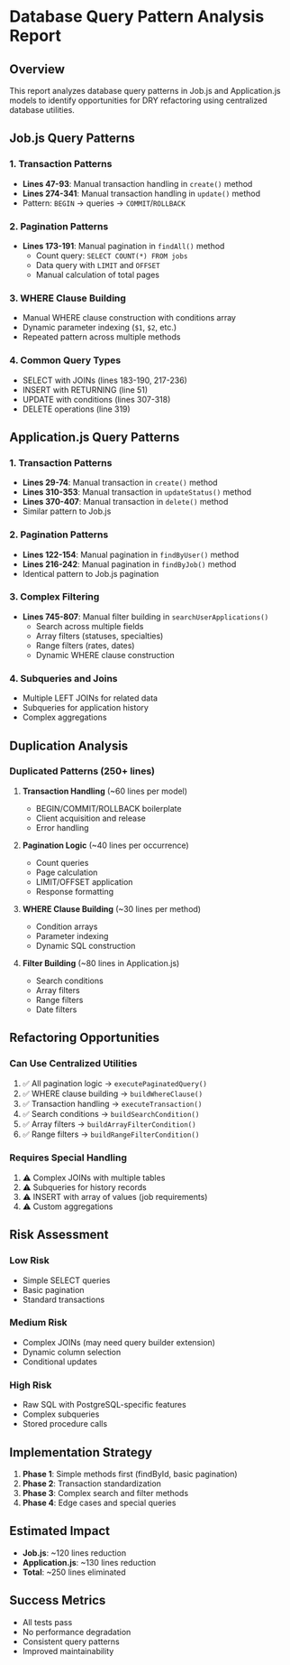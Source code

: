 # Database Query Pattern Analysis Report

## Overview
This report analyzes database query patterns in Job.js and Application.js models to identify opportunities for DRY refactoring using centralized database utilities.

## Job.js Query Patterns

### 1. Transaction Patterns
- **Lines 47-93**: Manual transaction handling in `create()` method
- **Lines 274-341**: Manual transaction handling in `update()` method
- Pattern: `BEGIN` → queries → `COMMIT`/`ROLLBACK`

### 2. Pagination Patterns
- **Lines 173-191**: Manual pagination in `findAll()` method
  - Count query: `SELECT COUNT(*) FROM jobs`
  - Data query with `LIMIT` and `OFFSET`
  - Manual calculation of total pages

### 3. WHERE Clause Building
- Manual WHERE clause construction with conditions array
- Dynamic parameter indexing (`$1`, `$2`, etc.)
- Repeated pattern across multiple methods

### 4. Common Query Types
- SELECT with JOINs (lines 183-190, 217-236)
- INSERT with RETURNING (line 51)
- UPDATE with conditions (lines 307-318)
- DELETE operations (line 319)

## Application.js Query Patterns

### 1. Transaction Patterns
- **Lines 29-74**: Manual transaction in `create()` method
- **Lines 310-353**: Manual transaction in `updateStatus()` method
- **Lines 370-407**: Manual transaction in `delete()` method
- Similar pattern to Job.js

### 2. Pagination Patterns
- **Lines 122-154**: Manual pagination in `findByUser()` method
- **Lines 216-242**: Manual pagination in `findByJob()` method
- Identical pattern to Job.js pagination

### 3. Complex Filtering
- **Lines 745-807**: Manual filter building in `searchUserApplications()`
  - Search across multiple fields
  - Array filters (statuses, specialties)
  - Range filters (rates, dates)
  - Dynamic WHERE clause construction

### 4. Subqueries and Joins
- Multiple LEFT JOINs for related data
- Subqueries for application history
- Complex aggregations

## Duplication Analysis

### Duplicated Patterns (250+ lines)
1. **Transaction Handling** (~60 lines per model)
   - BEGIN/COMMIT/ROLLBACK boilerplate
   - Client acquisition and release
   - Error handling

2. **Pagination Logic** (~40 lines per occurrence)
   - Count queries
   - Page calculation
   - LIMIT/OFFSET application
   - Response formatting

3. **WHERE Clause Building** (~30 lines per method)
   - Condition arrays
   - Parameter indexing
   - Dynamic SQL construction

4. **Filter Building** (~80 lines in Application.js)
   - Search conditions
   - Array filters
   - Range filters
   - Date filters

## Refactoring Opportunities

### Can Use Centralized Utilities
1. ✅ All pagination logic → `executePaginatedQuery()`
2. ✅ WHERE clause building → `buildWhereClause()`
3. ✅ Transaction handling → `executeTransaction()`
4. ✅ Search conditions → `buildSearchCondition()`
5. ✅ Array filters → `buildArrayFilterCondition()`
6. ✅ Range filters → `buildRangeFilterCondition()`

### Requires Special Handling
1. ⚠️ Complex JOINs with multiple tables
2. ⚠️ Subqueries for history records
3. ⚠️ INSERT with array of values (job requirements)
4. ⚠️ Custom aggregations

## Risk Assessment

### Low Risk
- Simple SELECT queries
- Basic pagination
- Standard transactions

### Medium Risk
- Complex JOINs (may need query builder extension)
- Dynamic column selection
- Conditional updates

### High Risk
- Raw SQL with PostgreSQL-specific features
- Complex subqueries
- Stored procedure calls

## Implementation Strategy

1. **Phase 1**: Simple methods first (findById, basic pagination)
2. **Phase 2**: Transaction standardization
3. **Phase 3**: Complex search and filter methods
4. **Phase 4**: Edge cases and special queries

## Estimated Impact
- **Job.js**: ~120 lines reduction
- **Application.js**: ~130 lines reduction
- **Total**: ~250 lines eliminated

## Success Metrics
- All tests pass
- No performance degradation
- Consistent query patterns
- Improved maintainability